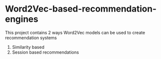 # Word2Vec-based-recommendation-engines

This project contains 2 ways Word2Vec models can be used to create recommendation systems
1) Similarity based 
2) Session based recommendations

   
